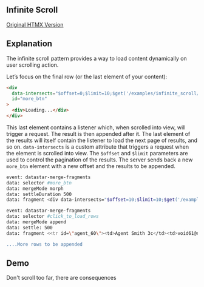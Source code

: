 ## Infinite Scroll

[Original HTMX Version](https://htmx.org/examples/infinite-scroll/)

## Explanation

The infinite scroll pattern provides a way to load content dynamically on user scrolling action.

Let’s focus on the final row (or the last element of your content):

```html
<div
  data-intersects="$offset=0;$limit=10;$get('/examples/infinite_scroll/data')"
  id="more_btn"
>
  <div>Loading...</div>
</div>
```

This last element contains a listener which, when scrolled into view, will trigger a request. The result is then appended after it. The last element of the results will itself contain the listener to load the next page of results, and so on. `data-intersects` is a custom attribute that triggers a request when the element is scrolled into view. The `$offset` and `$limit` parameters are used to control the pagination of the results. The server sends back a new `more_btn` element with a new offset and the results to be appended.

```bash
event: datastar-merge-fragments
data: selector #more_btn
data: mergeMode morph
data: settleDuration 500
data: fragment <div data-intersects="$offset=10;$limit=10;$get('/examples/infinite_scroll/data')" id="more_btn"><div>Loading...</div></div>

event: datastar-merge-fragments
data: selector #click_to_load_rows
data: mergeMode append
data: settle: 500
data: fragment <<tr id=\"agent_60\"><td>Agent Smith 3c</td><td>void61@null.org</td><td class=\"uppercase\">39b02fcf39c047c5</td></tr>"

....More rows to be appended
```

## Demo

Don't scroll too far, there are consequences

<div>
<div
    id="infinite_scroll"
    data-on-load="$get('/examples/infinite_scroll/data')"
>
</div>
<div id="more_btn"></div>
</div>
